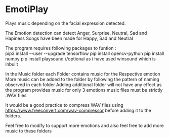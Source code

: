 # EmotiPlay
Plays music depending on the facial expression detected.

The Emotion detection can detect Anger, Surprise, Neutral, Sad and Hapiness
Songs have been made for Happy, Sad and Neutral

The program requires following packages to funtion :                                                                                                                               
        pip3 install --user --upgrade tensorflow
        pip install opencv-python
        pip install numpy
        pip install playsound     //optional as i have used winsound which is inbuilt

In the Music folder each Folder contains music for the Respective emotion
More music can be added to the folder by following the pattern of naming observed in each folder
Adding additional folder will not have any effect as the program provides music for only 3 emotions
music files must be strictly .WAV files

It would be a good practice to compress WAV files using https://www.freeconvert.com/wav-compressor before adding it to the folders. 

Feel free to modify to support more emotions and also feel free to add more music to these folders 
